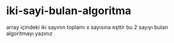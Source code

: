 # iki-sayi-bulan-algoritma
array içindeki iki sayının toplamı x sayısına eşttir bu 2 sayıyı bulan algoritmayı yazınız
